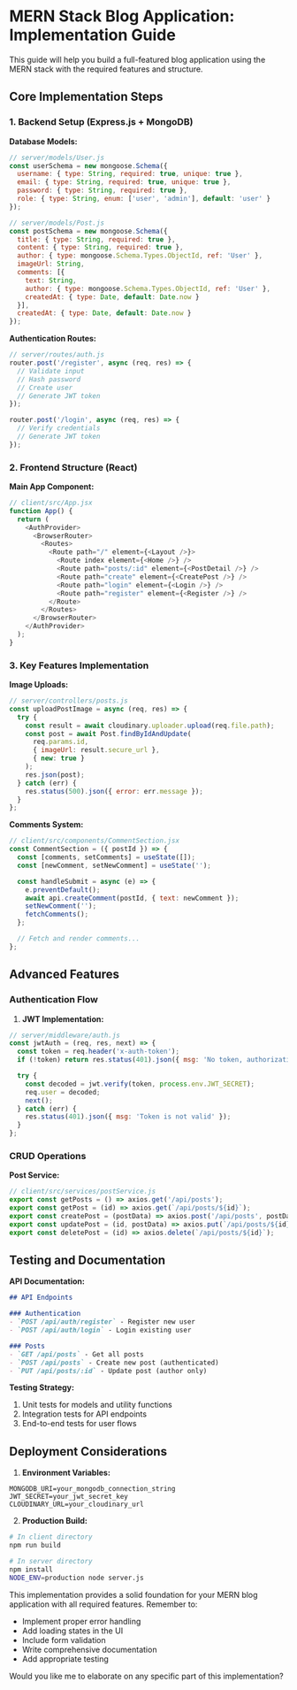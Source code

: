 # MERN Stack Blog Application: Implementation Guide

This guide will help you build a full-featured blog application using the MERN stack with the required features and structure.

## Core Implementation Steps

### 1. Backend Setup (Express.js + MongoDB)

**Database Models:**
```javascript
// server/models/User.js
const userSchema = new mongoose.Schema({
  username: { type: String, required: true, unique: true },
  email: { type: String, required: true, unique: true },
  password: { type: String, required: true },
  role: { type: String, enum: ['user', 'admin'], default: 'user' }
});

// server/models/Post.js
const postSchema = new mongoose.Schema({
  title: { type: String, required: true },
  content: { type: String, required: true },
  author: { type: mongoose.Schema.Types.ObjectId, ref: 'User' },
  imageUrl: String,
  comments: [{
    text: String,
    author: { type: mongoose.Schema.Types.ObjectId, ref: 'User' },
    createdAt: { type: Date, default: Date.now }
  }],
  createdAt: { type: Date, default: Date.now }
});
```

**Authentication Routes:**
```javascript
// server/routes/auth.js
router.post('/register', async (req, res) => {
  // Validate input
  // Hash password
  // Create user
  // Generate JWT token
});

router.post('/login', async (req, res) => {
  // Verify credentials
  // Generate JWT token
});
```

### 2. Frontend Structure (React)

**Main App Component:**
```javascript
// client/src/App.jsx
function App() {
  return (
    <AuthProvider>
      <BrowserRouter>
        <Routes>
          <Route path="/" element={<Layout />}>
            <Route index element={<Home />} />
            <Route path="posts/:id" element={<PostDetail />} />
            <Route path="create" element={<CreatePost />} />
            <Route path="login" element={<Login />} />
            <Route path="register" element={<Register />} />
          </Route>
        </Routes>
      </BrowserRouter>
    </AuthProvider>
  );
}
```

### 3. Key Features Implementation

**Image Uploads:**
```javascript
// server/controllers/posts.js
const uploadPostImage = async (req, res) => {
  try {
    const result = await cloudinary.uploader.upload(req.file.path);
    const post = await Post.findByIdAndUpdate(
      req.params.id,
      { imageUrl: result.secure_url },
      { new: true }
    );
    res.json(post);
  } catch (err) {
    res.status(500).json({ error: err.message });
  }
};
```

**Comments System:**
```javascript
// client/src/components/CommentSection.jsx
const CommentSection = ({ postId }) => {
  const [comments, setComments] = useState([]);
  const [newComment, setNewComment] = useState('');

  const handleSubmit = async (e) => {
    e.preventDefault();
    await api.createComment(postId, { text: newComment });
    setNewComment('');
    fetchComments();
  };

  // Fetch and render comments...
};
```

## Advanced Features

### Authentication Flow

1. **JWT Implementation:**
```javascript
// server/middleware/auth.js
const jwtAuth = (req, res, next) => {
  const token = req.header('x-auth-token');
  if (!token) return res.status(401).json({ msg: 'No token, authorization denied' });

  try {
    const decoded = jwt.verify(token, process.env.JWT_SECRET);
    req.user = decoded;
    next();
  } catch (err) {
    res.status(401).json({ msg: 'Token is not valid' });
  }
};
```

### CRUD Operations

**Post Service:**
```javascript
// client/src/services/postService.js
export const getPosts = () => axios.get('/api/posts');
export const getPost = (id) => axios.get(`/api/posts/${id}`);
export const createPost = (postData) => axios.post('/api/posts', postData);
export const updatePost = (id, postData) => axios.put(`/api/posts/${id}`, postData);
export const deletePost = (id) => axios.delete(`/api/posts/${id}`);
```

## Testing and Documentation

**API Documentation:**
```markdown
## API Endpoints

### Authentication
- `POST /api/auth/register` - Register new user
- `POST /api/auth/login` - Login existing user

### Posts
- `GET /api/posts` - Get all posts
- `POST /api/posts` - Create new post (authenticated)
- `PUT /api/posts/:id` - Update post (author only)
```

**Testing Strategy:**
1. Unit tests for models and utility functions
2. Integration tests for API endpoints
3. End-to-end tests for user flows

## Deployment Considerations

1. **Environment Variables:**
```
MONGODB_URI=your_mongodb_connection_string
JWT_SECRET=your_jwt_secret_key
CLOUDINARY_URL=your_cloudinary_url
```

2. **Production Build:**
```bash
# In client directory
npm run build

# In server directory
npm install
NODE_ENV=production node server.js
```

This implementation provides a solid foundation for your MERN blog application with all required features. Remember to:
- Implement proper error handling
- Add loading states in the UI
- Include form validation
- Write comprehensive documentation
- Add appropriate testing

Would you like me to elaborate on any specific part of this implementation?
